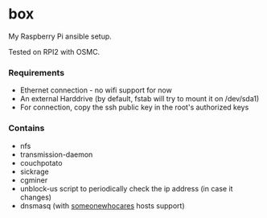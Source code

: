 # box

My Raspberry Pi ansible setup.

Tested on RPI2 with OSMC.

### Requirements

- Ethernet connection - no wifi support for now
- An external Harddrive (by default, fstab will try to mount it on /dev/sda1)
- For connection, copy the ssh public key in the root's authorized keys

### Contains

- nfs
- transmission-daemon
- couchpotato
- sickrage
- cgminer
- unblock-us script to periodically check the ip address (in case it changes)
- dnsmasq (with [someonewhocares](http://someonewhocares.org/) hosts support)
